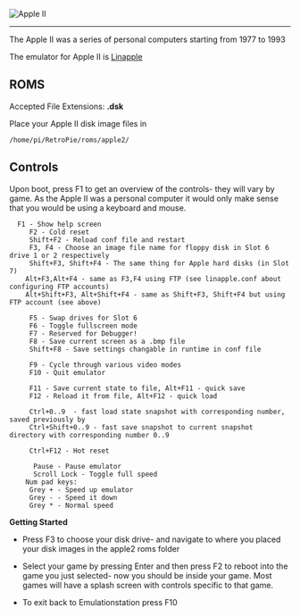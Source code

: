 ![Apple II](http://infojuegos.org/imagenes/logos/appleII_logo.jpg)
***
The Apple II was a series of personal computers starting from 1977 to 1993

The emulator for Apple II is [Linapple](http://sourceforge.net/projects/linapple/)

## ROMS
Accepted File Extensions: **.dsk**

Place your Apple II disk image files in
```shell
/home/pi/RetroPie/roms/apple2/
```
## Controls
Upon boot, press F1 to get an overview of the controls- they will vary by game. As the Apple II was a personal computer it would only make sense that you would be using a keyboard and mouse.

```shell
  F1 - Show help screen
     F2 - Cold reset
     Shift+F2 - Reload conf file and restart
     F3, F4 - Choose an image file name for floppy disk in Slot 6 drive 1 or 2 respectively
     Shift+F3, Shift+F4 - The same thing for Apple hard disks (in Slot 7)
	Alt+F3,Alt+F4 - same as F3,F4 using FTP (see linapple.conf about configuring FTP accounts)
	Alt+Shift+F3, Alt+Shift+F4 - same as Shift+F3, Shift+F4 but using FTP account (see above)

     F5 - Swap drives for Slot 6
     F6 - Toggle fullscreen mode
     F7 - Reserved for Debugger!
     F8 - Save current screen as a .bmp file
     Shift+F8 - Save settings changable in runtime in conf file
     
     F9 - Cycle through various video modes
     F10 - Quit emulator

     F11 - Save current state to file, Alt+F11 - quick save
     F12 - Reload it from file, Alt+F12 - quick load

     Ctrl+0..9	- fast load state snapshot with corresponding number, saved previously by
     Ctrl+Shift+0..9 - fast save snapshot to current snapshot directory with corresponding number 0..9

     Ctrl+F12 - Hot reset

      Pause - Pause emulator
      Scroll Lock - Toggle full speed
    Num pad keys:
     Grey + - Speed up emulator
     Grey - - Speed it down
     Grey * - Normal speed
```

**Getting Started**

* Press F3 to choose your disk drive- and navigate to where you placed your disk images in the apple2 roms folder

* Select your game by pressing Enter and then press F2 to reboot into the game you just selected- now you should be inside your game. Most games will have a splash screen with controls specific to that game. 

* To exit back to Emulationstation press F10 